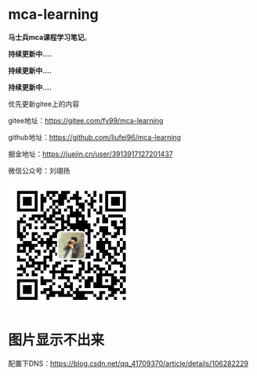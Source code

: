 # mca-learning

**马士兵mca课程学习笔记**。

**持续更新中....**  

**持续更新中....** 

**持续更新中....**

优先更新gitee上的内容

gitee地址：https://gitee.com/fy99/mca-learning

github地址：https://github.com/liufei96/mca-learning

掘金地址：https://juejin.cn/user/3913917127201437

微信公众号：刘翊扬

![微信公众号](./%E5%BE%AE%E4%BF%A1%E5%85%AC%E4%BC%97%E5%8F%B7%E4%BA%8C%E7%BB%B4%E7%A0%81.jpg)

# 图片显示不出来
配置下DNS：https://blog.csdn.net/qq_41709370/article/details/106282229
